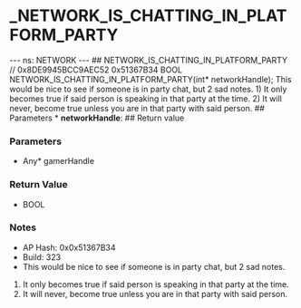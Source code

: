 # _NETWORK_IS_CHATTING_IN_PLATFORM_PARTY

--- ns: NETWORK --- ## NETWORK_IS_CHATTING_IN_PLATFORM_PARTY  // 0x8DE9945BCC9AEC52 0x51367B34 BOOL NETWORK_IS_CHATTING_IN_PLATFORM_PARTY(int* networkHandle);  This would be nice to see if someone is in party chat, but 2 sad notes. 1) It only becomes true if said person is speaking in that party at the time. 2) It will never, become true unless you are in that party with said person.  ## Parameters * **networkHandle**:  ## Return value

### Parameters
* Any* gamerHandle

### Return Value
* BOOL

### Notes
* AP Hash: 0x0x51367B34
* Build: 323
* This would be nice to see if someone is in party chat, but 2 sad notes.
1) It only becomes true if said person is speaking in that party at the time.
2) It will never, become true unless you are in that party with said person.

